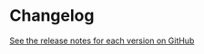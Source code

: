 # Changelog

[See the release notes for each version on GitHub](https://github.com/robusta-dev/robusta/releases)
